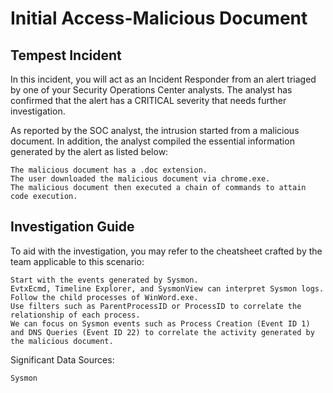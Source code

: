 # Initial Access-Malicious Document
## Tempest Incident
In this incident, you will act as an Incident Responder from an alert triaged by one of your Security Operations Center analysts. The analyst has confirmed that the alert has a CRITICAL severity that needs further investigation.

As reported by the SOC analyst, the intrusion started from a malicious document. In addition, the analyst compiled the essential information generated by the alert as listed below:

    The malicious document has a .doc extension.
    The user downloaded the malicious document via chrome.exe.
    The malicious document then executed a chain of commands to attain code execution.

## Investigation Guide
﻿To aid with the investigation, you may refer to the cheatsheet crafted by the team applicable to this scenario:

    Start with the events generated by Sysmon.
    EvtxEcmd, Timeline Explorer, and SysmonView can interpret Sysmon logs.
    Follow the child processes of WinWord.exe.
    Use filters such as ParentProcessID or ProcessID to correlate the relationship of each process.
    We can focus on Sysmon events such as Process Creation (Event ID 1) and DNS Queries (Event ID 22) to correlate the activity generated by the malicious document.

Significant Data Sources:

    Sysmon
